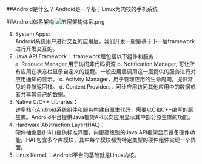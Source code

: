 ##Android是什么？
    Android是一个基于Linux为内核的手机系统

##Android体系架构
![五层架构体系.png](https://upload-images.jianshu.io/upload_images/7156039-7a55891ed7406b17.png?imageMogr2/auto-orient/strip%7CimageView2/2/w/1240)
1. System Apps:  
Android系统用户进行交互的应用层，我们开发一般是基于下一层framework进行开发交互的。
2. Java API Framework：
  framework层包括以下组件和服务：  
a. Resouce Manager,用于访问非代码资源
b. Notification Manager, 可让所有应用在状态栏显示自定义的提醒。一般应用层调用这一层提供的服务进行对应用通知的显示。
c. Activity Manager，用于管理应用的生命周期，提供常见的导航返回栈。
d. Content Providers，可让应用访问其他应用中的数据或者共享其自己的数据。
3. Native C/C++ Libraries：  
许多核心Android系统组件和服务构建自原生代码，需要以C和C++编写的原生库。Android平台提供Java框架API以向应用显示其中部分原生库的功能。
4. Hardware Abstraction Layer(HAL)：  
硬件抽象层(HAL)提供标准界面，向更高级别的Java API框架显示设备硬件功能。HAL包含多个库模块，其中每个模块都为特定类型的硬件组件实现一个界面。
5. Linux Kernel：
Android平台的基础就是Linux内核。
